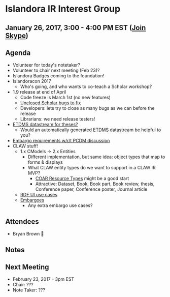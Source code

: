 # Islandora IR Interest Group
## January 26, 2017, 3:00 - 4:00 PM EST ([Join Skype](https://join.skype.com/qopMbhd7Ksxb))

## Agenda
* Volunteer for today's notetaker?
* Volunteer to chair next meeting (Feb 23)?
* Islandora Badges coming to the foundation!
* Islandoracon 2017
  * Who's going, and who wants to co-teach a Scholar workshop?
* 1.9 release at end of April
  * Code freeze is March 1st (no new features)
  * [Unclosed Scholar bugs to fix](https://jira.duraspace.org/issues/?jql=project%20%3D%20ISLANDORA%20AND%20issuetype%20%3D%20Bug%20AND%20status%20in%20(Open%2C%20%22In%20Progress%22%2C%20Reopened%2C%20%22In%20Review%22)%20AND%20component%20%3D%20%22Scholar%20Module%22)
  * Developers: lets try to close as many bugs as we can before the release
  * Librarians: we need release testers!
* [ETDMS datastream for theses?](https://jira.duraspace.org/browse/ISLANDORA-1847)
  * Would an automatically generated [ETDMS](https://sites.google.com/a/ndltd.org/ndltd/standards/metadata#encodings.marc) datastream be helpful to you?
* [Embargo requirements w/r/t PCDM discussion](https://github.com/duraspace/pcdm/issues/70)
* CLAW stuff!
  * 1.x CModels -> 2.x Entities
    * Different implementation, but same idea: object types that map to forms & displays
    * What CLAW entity types do we want to support in a CLAW IR MVP?
      * [COAR Resource Types](https://www.coar-repositories.org/activities/repository-interoperability/ig-controlled-vocabularies-for-repository-assets/coar-vocabularies/deliverables/) might be a good start
      * Attractive: Dataset, Book, Book part, Book review, thesis, Conference paper, Conference poster, Journal article
  * [RDF UI use cases](https://groups.google.com/forum/#!topic/islandora/x2UaNrCElzo)
  * [Embargoes](https://github.com/duraspace/pcdm/issues/70)
    * Any extra embargo use cases?


## Attendees
* Bryan Brown :chicken:

## Notes

## Next Meeting
* February 23, 2017 - 3pm EST
* Chair: ???
* Note Taker: ???
